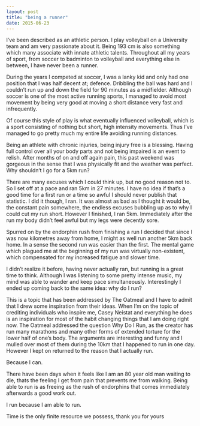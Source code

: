 ```yaml
---
layout: post
title: "being a runner"
date: 2015-06-23
---
```


I’ve been described as an athletic person. I play volleyball on a University team and am very passionate about it. Being 193 cm is also something which many associate with innate athletic talents. Throughout all my years of sport, from soccer to badminton to volleyball and everything else in between, I have never been a runner.

During the years I competed at soccer, I was a lanky kid and only had one position that I was half decent at; defence. Dribbling the ball was hard and I couldn’t run up and down the field for 90 minutes as a midfielder. Although soccer is one of the most active running sports, I managed to avoid most movement by being very good at moving a short distance very fast and infrequently.

Of course this style of play is what eventually influenced volleyball, which is a sport consisting of nothing but short, high intensity movements. Thus I’ve managed to go pretty much my entire life avoiding running distances.

Being an athlete with chronic injuries, being injury free is a blessing. Having full control over all your body parts and not being impaired is an event to relish. After months of on and off again pain, this past weekend was gorgeous in the sense that I was physically fit and the weather was perfect. Why shouldn’t I go for a 5km run?

There are many excuses which I could think up, but no good reason not to. So I set off at a pace and ran 5km in 27 minutes. I have no idea if that’s a good time for a first run or a time so awful I should never publish that statistic. I did it though, I ran. It was almost as bad as I thought it would be, the constant pain somewhere, the endless excuses bubbling up as to why I could cut my run short. However I finished, I ran 5km. Immediately after the run my body didn’t feel awful but my legs were decently sore.

Spurred on by the endorphin rush from finishing a run I decided that since I was now kilometres away from home, I might as well run another 5km back home. In a sense the second run was easier than the first. The mental game which plagued me at the beginning of my run was virtually non-existent, which compensated for my increased fatigue and slower time.

I didn’t realize it before, having never actually ran, but running is a great time to think. Although I was listening to some pretty intense music, my mind was able to wander and keep pace simultaneously. Interestingly I ended up coming back to the same idea: why do I run?

This is a topic that has been addressed by The Oatmeal and I have to admit that I drew some inspiration from their ideas. When I’m on the topic of crediting individuals who inspire me, Casey Neistat and everything he does is an inspiration for most of the habit changing things that I am doing right now. The Oatmeal addressed the question Why Do I Run, as the creator has run many marathons and many other forms of extended torture for the lower half of one’s body. The arguments are interesting and funny and I mulled over most of them during the 10km that I happened to run in one day. However I kept on returned to the reason that I actually run.

Because I can.

There have been days when it feels like I am an 80 year old man waiting to die, thats the feeling I get from pain that prevents me from walking. Being able to run is as freeing as the rush of endorphins that comes immediately afterwards a good work out.

I run because I am able to run.

Time is the only finite resource we possess, thank you for yours